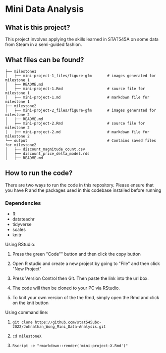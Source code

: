 # Mini Data Analysis

## What is this project?

This project involves applying the skills learned in STAT545A on some data from Steam in a semi-guided fashion.

## What files can be found?

    ├── milestone1
    │   ├── mini-project-1_files/figure-gfm       # images generated for milestone 1
    │   ├── README.md
    │   ├── mini-project-1.Rmd                    # source file for milestone 1
    │   ├── mini-project-1.md                     # markdown file for milestone 1
    ├── milestone2
    │   ├── mini-project-2_files/figure-gfm       # images generated for milestone 2
    │   ├── README.md
    │   ├── mini-project-2.Rmd                    # source file for milestone 2
    │   ├── mini-project-2.md                     # markdown file for milestone 2
    └── output                                    # Contains saved files for milestone2
    │   ├── discount_magnitude_count.csv
    │   ├── discount_price_delta_model.rds
    │   ├── README.md

## How to run the code?

There are two ways to run the code in this repository. Please ensure that you have R and the packages used in this codebase installed before running

### Dependencies
 * R
 * datateachr
 * tidyverse
 * scales
 * knitr

Using RStudio:

1.  Press the green "Code"" button and then click the copy button

2.  Open R studio and create a new project by going to "File" and then click "New Project"

3.  Press Version Control then Git. Then paste the link into the url box.

4. The code will then be cloned to your PC via RStudio.

5. To knit your own version of the the Rmd, simply open the Rmd and click on the knit button

Using command line:

1.  `git clone https://github.com/stat545ubc-2022/Johnathan_Wong_Mini_Data-Analysis.git`

2.  `cd milestoneX`

3.  `Rscript -e "rmarkdown::render('mini-project-X.Rmd')"`
